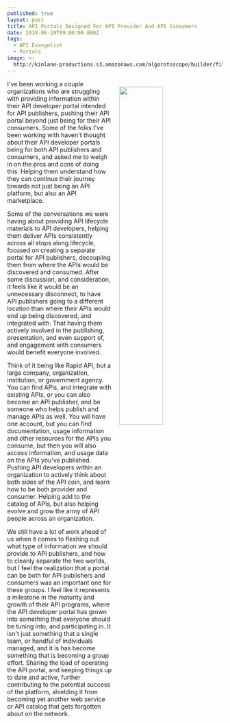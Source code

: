 ```yaml
---
published: true
layout: post
title: API Portals Designed For API Provider And API Consumers
date: 2018-08-29T09:00:00.000Z
tags:
  - API Evangelist
  - Portals
image: >-
  http://kinlane-productions.s3.amazonaws.com/algorotoscope/builder/filtered/66_189_800_500_0_max_0_-5_-1.jpg
---
```

<p><img src="{{ page.image }}" width="45%" align="right" style="padding: 15px;" /></p>I've been working a couple organizations who are struggling with providing information within their API developer portal intended for API publishers, pushing their API portal beyond just being for their API consumers. Some of the folks I've been working with haven't thought about their API developer portals being for both API publishers and consumers, and asked me to weigh in on the pros and cons of doing this. Helping them understand how they can continue their journey towards not just being an API platform, but also an API marketplace.

Some of the conversations we were having about providing API lifecycle materials to API developers, helping them deliver APIs consistently across all stops along lifecycle, focused on creating a separate portal for API publishers, decoupling them from where the APIs would be discovered and consumed. After some discussion, and consideration, it feels like it would be an unnecessary disconnect, to have API publishers going to a different location than where their APIs would end up being discovered, and integrated with. That having them actively involved in the publishing, presentation, and even support of, and engagement with consumers would benefit everyone involved.

Think of it being like Rapid API, but a large company, organization, institution, or government agency. You can find APIs, and integrate with existing APIs, or you can also become an API publisher, and be someone who helps publish and manage APIs as well. You will have one account, but you can find documentation, usage information and other resources for the APIs you consume, but then you will also access information, and usage data on the APIs you've published. Pushing API developers within an organization to actively think about both sides of the API coin, and learn how to be both provider and consumer. Helping add to the catalog of APIs, but also helping evolve and grow the army of API people across an organization.

We still have a lot of work ahead of us when it comes to fleshing out what type of information we should provide to API publishers, and how to cleanly separate the two worlds, but I feel the realization that a portal can be both for API publishers and consumers was an important one for these groups. I feel like it represents a milestone in the maturity and growth of their API programs, where the API developer portal has grown into something that everyone should be tuning into, and participating in. It isn't just something that a single team, or handful of individuals managed, and it is has become something that is becoming a group effort. Sharing the load of operating the API portal, and keeping things up to date and active, further contributing to the potential success of the platform, shielding it from becoming yet another web service or API catalog that gets forgotten about on the network.
